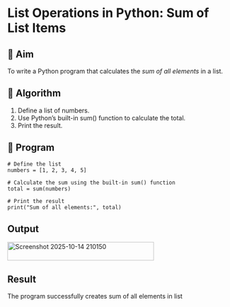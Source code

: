 # List Operations in Python: Sum of List Items

## 🎯 Aim
To write a Python program that calculates the *sum of all elements* in a list.

## 🧠 Algorithm
1. Define a list of numbers.
2. Use Python’s built-in sum() function to calculate the total.
3. Print the result.

## 🧾 Program
```
# Define the list
numbers = [1, 2, 3, 4, 5]

# Calculate the sum using the built-in sum() function
total = sum(numbers)

# Print the result
print("Sum of all elements:", total)
```

## Output
<img width="331" height="42" alt="Screenshot 2025-10-14 210150" src="https://github.com/user-attachments/assets/704e754b-ba00-465b-a828-30a2622df189" />

## Result
The program successfully creates sum of all elements in list
